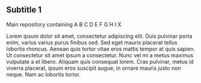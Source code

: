 ## Subtitle 1
Main repository containing  A B C D E F G H I X 

Lorem ipsum dolor sit amet, consectetur adipiscing elit. Duis pulvinar porta enim, varius varius purus finibus sed. Sed eget mauris placerat tellus lobortis rhoncus. Aenean quis tortor vitae eros mattis tempor at quis sapien. Ut consectetur sit amet ipsum a consectetur. Nunc vel mi a metus maximus vulputate a et libero. Aliquam quis consequat lorem. Cras pulvinar, metus id viverra placerat, ipsum eros suscipit augue, in ornare mauris justo non neque. Nam ac lobortis tortor.
